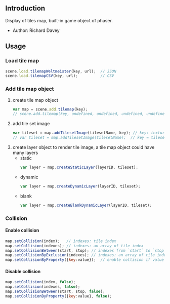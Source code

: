 ## Introduction

Display of tiles map, built-in game object of phaser.

- Author: Richard Davey

## Usage

### Load tile map

```javascript
scene.load.tilemapWeltmeister(key, url);  // JSON
scene.load.tilemapCSV(key, url);          // CSV
```

### Add tile map object

1. create tile map object
    ```javascript
    var map = scene.add.tilemap(key);
    // scene.add.tilemap(key, undefined, undefined, undefined, undefined, undefined, true); // save memory     usage in large static tile map
    ```
2. add tile set image
    ```javascript
    var tileset = map.addTilesetImage(tilesetName, key); // key: texture key
    // var tileset = map.addTilesetImage(tilesetName);  // key = tilesetName
    ```
3. create layer object to render tile image, a tile map object could have many layers
    - static
        ```javascript
        var layer = map.createStaticLayer(layerID, tileset);
        ```
    - dynamic
        ```javascript
        var layer = map.createDynamicLayer(layerID, tileset);
        ```
    - blank
        ```javascript
        var layer = map.createBlankDynamicLayer(layerID, tileset);
        ```

### Collision

#### Enable collision

```javascript
map.setCollision(index);   // indexes: tile index
map.setCollision(indexes); // indexes: an array of tile index
map.setCollisionBetween(start, stop); // indexes from `start` to `stop`
map.setCollisionByExclusion(indexes); // indexes: an array of tile index
map.setCollisionByProperty({key:value});  // enable collision if value of tile property 'key' is equal to 'value'
```

#### Disable collision

```javascript
map.setCollision(index, false);
map.setCollision(indexes, false);
map.setCollisionBetween(start, stop, false);
map.setCollisionByProperty({key:value}, false);
```